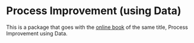 # Process Improvement (using Data)

This is a package that goes with the
[online book](https://learnche.org/pid) of the same title,
Process Improvement using Data.
